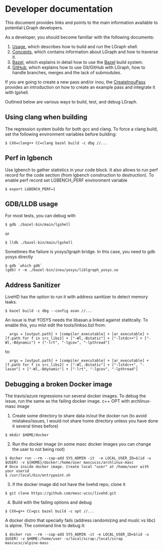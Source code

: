 # Developer documentation
This document provides links and points to the main information available to potential LGraph developers.

As a developer, you should become familiar with the following documents:
1. [Usage](./Usage.md), which describes how to build and run the LGraph shell.
2. [Concepts](./Concepts.md), which contains information about LGraph and how to traverse it.
3. [Bazel](./Bazel.md), which explains in detail how to use the [Bazel](https://bazel.build) build system.
4. [GitHub](./GitHub-use.md), which explains how to use Git/GitHub with LGraph, how to
handle branches, merges and the lack of submodules.

If you are going to create a new pass and/or inou, the
[CreateInouPass](./CreateInouPass.md) provides an introduction on how to create
an example pass and integrate it with lgshell.

Outlined below are various ways to build, test, and debug LGraph.

## Using clang when building

The regression system builds for both gcc and clang. To force a clang build, set the following environment variables before building:
```
$ CXX=clang++ CC=clang bazel build -c dbg //...
```
## Perf in lgbench

Use lgbench to gather statistics in your code block. It also allows to run perf record
for the code section (from lgbench construction to destruction). To enable perf record
set LGBENCH_PERF environment variable
```
$ export LGBENCH_PERF=1
```
## GDB/LLDB usage

For most tests, you can debug with
```
$ gdb ./bazel-bin/main/lgshell
```
or
```
$ lldb ./bazel-bin/main/lgshell
```
Sometimes the failure is yosys/lgraph bridge. In this case, you need to gdb yosys directly
```
$ gdb `which gdb`
(gdb) r -m ./bazel-bin/inou/yosys/liblgraph_yosys.so 
```
## Address Sanitizer

LiveHD has the option to run it with address sanitizer to detect memory leaks.

```
$ bazel build -c dbg --config asan //...
```

An issue is that YOSYS needs the libasan.a linked against statitcally. To enable this, you mist edit the tools/linkso.bzl
from:

```
  args = [output.path] + [compiler_executable] + [ar_executable] + [f.path for f in src_libs2] + ["-Wl,-Bstatic"] + ["-lstdc++"] + ["-Wl,-Bdynamic"] + ["-lrt", "-lgcov", "-lpthread"]
```
to:
```
  args = [output.path] + [compiler_executable] + [ar_executable] + [f.path for f in src_libs2] + ["-Wl,-Bstatic"] + ["-lstdc++", "-lasan"] + ["-Wl,-Bdynamic"] + ["-lrt", "-lgcov", "-lpthread"]
```

## Debugging a broken Docker image

The travis/azure regressions run several docker images. To debug the issue, run the same as the failing
docker image. c++ OPT with archlinux-masc image

1. Create some directory to share data in/out the docker run (to avoid
   mistakes/issues, I would not share home directory unless you have done it
   several times before)

```
$ mkdir $HOME/docker
```

2. Run the docker image (in some masc docker images you can change the user to not being root)

```
$ docker run --rm --cap-add SYS_ADMIN -it  -e LOCAL_USER_ID=$(id -u $USER) -v ${HOME}/docker:/home/user mascucsc/archlinux-masc                                                                                                                         
# Once inside docker image. Create local "user" at /home/user with your userid
$ /usr/local/bin/entrypoint.sh
```

3. If the docker image did not have the livehd repo, clone it
```
$ git clone https://github.com/masc-ucsc/livehd.git
```

4. Build with the failing options and debug
```
$ CXX=g++ CC=gcc bazel build -c opt //...
```

A docker distro that specially fails (address randomizing and muslc vs libc) is alpine. The command line to debug it:
```
$ docker run --rm --cap-add SYS_ADMIN -it -e LOCAL_USER_ID=$(id -u $USER) -v $HOME:/home/user -v/local/scrap:/local/scrap mascucsc/alpine-masc
```

